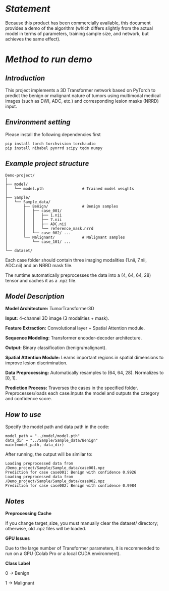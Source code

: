 # _Statement_

Because this product has been commercially available, this document provides a demo of the algorithm (which differs slightly from the actual model in terms of parameters, training sample size, and network, but achieves the same effect).

# _Method to run demo_

## _Introduction_

This project implements a 3D Transformer network based on PyTorch to predict the benign or malignant nature of tumors using multimodal medical images (such as DWI, ADC, etc.) and corresponding lesion masks (NRRD) input.

## _Environment setting_
Please install the following dependencies first
```
pip install torch torchvision torchaudio
pip install nibabel pynrrd scipy tqdm numpy
```
## _Example project structure_

```
Demo-project/
│
├── model/
│   └── model.pth                 # Trained model weights
│
├── Sample/
│   └── Sample_data/
│       ├── Benign/               # Benign samples
│       │   ├── case_001/
│       │   │   ├── 1.nii
│       │   │   ├── 7.nii
│       │   │   ├── ADC.nii
│       │   │   └── reference_mask.nrrd
│       │   └── case_002/ ...
│       └── Malignant/            # Malignant samples
│           └── case_101/ ...
│
└── dataset/                      
```
Each case folder should contain three imaging modalities (1.nii, 7.nii, ADC.nii) and an NRRD mask file.

The runtime automatically preprocesses the data into a (4, 64, 64, 28) tensor and caches it as a .npz file.

## _Model Description_

**Model Architecture:** TumorTransformer3D

**Input:** 4-channel 3D image (3 modalities + mask).

**Feature Extraction:** Convolutional layer + Spatial Attention module.

**Sequence Modeling:** Transformer encoder-decoder architecture.

**Output:** Binary classification (benign/malignant).

**Spatial Attention Module:** Learns important regions in spatial dimensions to improve lesion discrimination.

**Data Preprocessing:** Automatically resamples to (64, 64, 28). Normalizes to [0, 1].

**Prediction Process:** Traverses the cases in the specified folder. Preprocesses/loads each case.Inputs the model and outputs the category and confidence score.

## _How to use_

Specify the model path and data path in the code:
```
model_path = "../model/model.pth"
data_dir = "../Sample/Sample_data/Benign"
main(model_path, data_dir)
```
After running, the output will be similar to:

```
Loading preprocessed data from /Demo_project/Sample/Sample_data/case001.npz
Prediction for case case001: Benign with confidence 0.9926
Loading preprocessed data from /Demo_project/Sample/Sample_data/case002.npz
Prediction for case case002: Benign with confidence 0.9984
```

## _Notes_

**Preprocessing Cache**

If you change target_size, you must manually clear the dataset/ directory; otherwise, old .npz files will be loaded.

**GPU Issues**

Due to the large number of Transformer parameters, it is recommended to run on a GPU (Colab Pro or a local CUDA environment).

**Class Label**

0 → Benign

1 → Malignant
